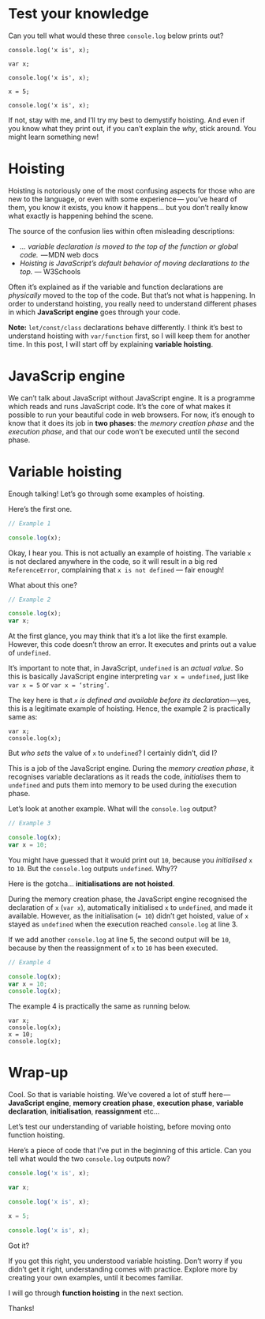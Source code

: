 # Test your knowledge
Can you tell what would these three `console.log` below prints out?

```
console.log('x is', x);

var x;

console.log('x is', x);

x = 5;

console.log('x is', x);
```

If not, stay with me, and I’ll try my best to demystify hoisting.
And even if you know what they print out, if you can’t explain the _why_,
stick around. You might learn something new!


# Hoisting
Hoisting is notoriously one of the most confusing aspects for those
who are new to the language, or even with some experience — you’ve
heard of them, you know it exists, you know it happens… but you don’t
really know what exactly is happening behind the scene.

The source of the confusion lies within often misleading descriptions:

- _… variable declaration is moved to the top of the function or global code._
 — MDN web docs
- _Hoisting is JavaScript’s default behavior of moving declarations to the top._
— W3Schools

Often it’s explained as if the variable and function declarations are _physically_
moved to the top of the code. But that’s not what is happening. In order to understand
hoisting, you really need to understand different phases in which **JavaScript engine**
goes through your code.

**Note:** `let/const/class` declarations behave differently. I think it’s best to
understand hoisting with `var/function` first, so I will keep them for another time.
In this post, I will start off by explaining **variable hoisting**.

# JavaScrip engine
We can’t talk about JavaScript without JavaScript engine. It is a programme which
reads and runs JavaScript code. It’s the core of what makes it possible to run your
beautiful code in web browsers. For now, it’s enough to know that it does its job in
**two phases**: the _memory creation phase_ and the _execution phase_, and that our
code won’t be executed until the second phase.


# Variable hoisting
Enough talking! Let’s go through some examples of hoisting.

Here’s the first one.

```javascript runnable
// Example 1

console.log(x);
```

Okay, I hear you. This is not actually an example of hoisting. The variable `x` is
not declared anywhere in the code, so it will result in a big red `ReferenceError`,
complaining that `x is not defined` — fair enough!

What about this one?

```javascript runnable
// Example 2

console.log(x);
var x;
```

At the first glance, you may think that it’s a lot like the first example. However,
this code doesn’t throw an error. It executes and prints out a value of `undefined`.

It’s important to note that, in JavaScript, `undefined` is an _actual value_.
So this is basically JavaScript engine interpreting `var x = undefined`, just like
`var x = 5` or `var x = ‘string’`.

The key here is that _`x` is defined and available before its declaration_ — yes,
this is a legitimate example of hoisting. Hence, the example 2 is practically same as:

```
var x;
console.log(x);
```

But _who sets_ the value of `x` to `undefined`? I certainly didn’t, did I?

This is a job of the JavaScript engine. During the _memory creation phase_, it recognises
variable declarations as it reads the code, _initialises_ them to `undefined` and
puts them into memory to be used during the execution phase.

Let’s look at another example. What will the `console.log` output?

```javascript runnable
// Example 3

console.log(x);
var x = 10;
```

You might have guessed that it would print out `10`, because you _initialised_ `x` to `10`.
But the `console.log` outputs `undefined`. Why??

Here is the gotcha… **initialisations are not hoisted**.

During the memory creation phase, the JavaScript engine recognised the declaration of `x`
(`var x`), automatically initialised `x` to `undefined`, and made it available. However,
as the initialisation (`= 10`) didn’t get hoisted, value of `x` stayed as `undefined`
when the execution reached `console.log` at line 3.

If we add another `console.log` at line 5, the second output will be `10`, because by
then the reassignment of `x` to `10` has been executed.

```javascript runnable
// Example 4

console.log(x);
var x = 10;
console.log(x);
```

The example 4 is practically the same as running below.

```
var x;
console.log(x);
x = 10;
console.log(x);
```

# Wrap-up
Cool. So that is variable hoisting. We’ve covered a lot of stuff here — **JavaScript engine**,
**memory creation phase**, **execution phase**, **variable declaration**, **initialisation**,
**reassignment** etc...

Let’s test our understanding of variable hoisting, before moving onto function hoisting.

Here’s a piece of code that I’ve put in the beginning of this article. Can you tell what would
the two `console.log` outputs now?

```javascript runnable
console.log('x is', x);

var x;

console.log('x is', x);

x = 5;

console.log('x is', x);
```

Got it?

If you got this right, you understood variable hoisting. Don’t worry if you didn’t get it right,
understanding comes with practice. Explore more by creating your own examples, until it becomes
familiar.

I will go through **function hoisting** in the next section.

Thanks!